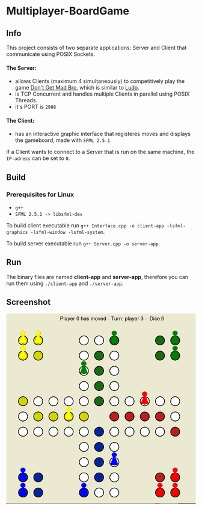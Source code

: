 # Multiplayer-BoardGame


## Info

This project consists of two separate applications: Server and Client that communicate using POSIX Sockets.

#### The Server:
- allows Clients (maximum 4 simultaneously) to competitively play the game [Don't Get Mad Bro](https://en.wikipedia.org/wiki/Mensch_%C3%A4rgere_Dich_nicht), which is similar to [Ludo](https://en.wikipedia.org/wiki/Ludo).
- is TCP Concurrent and handles multiple Clients in parallel using POSIX Threads.
- it's PORT is `2908`

#### The Client:
- has an interactive graphic interface that registeres moves and displays the gameboard, made with `SFML 2.5.1`


If a Client wants to connect to a Server that is run on the same machine, the `IP-adress` can be set to `0`.


## Build
### Prerequisites for Linux
- `g++`
- `SFML 2.5.1 -> libsfml-dev`

To build client executable run `g++ Interface.cpp -o client-app -lsfml-graphics -lsfml-window -lsfml-system`.

To build server executable run `g++ Server.cpp -o server-app`.



## Run
The binary files are named **client-app** and **server-app**, therefore you can run them using `./client-app` and `./server-app`.


## Screenshot
![screenshot](./src/screenshot.png)
